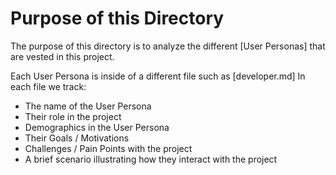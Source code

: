 # Purpose of this Directory

The purpose of this directory is to analyze the different [User Personas] that are vested in this project.

Each User Persona is inside of a different file such as [developer.md]
In each file we track:

- The name of the User Persona
- Their role in the project
- Demographics in the User Persona
- Their Goals / Motivations
- Challenges / Pain Points with the project
- A brief scenario illustrating how they interact with the project
